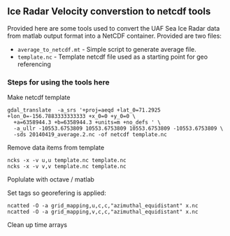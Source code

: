 ## Ice Radar Velocity converstion to netcdf tools

Provided here are some tools used to convert the UAF Sea Ice Radar data from matlab output format into a NetCDF container.  Provided are two files:

* `average_to_netcdf.mt` -	Simple script to generate average file.
* `template.nc` -	Template netcdf file used as a starting point for geo referencing

### Steps for using the tools here

Make netcdf template
```
gdal_translate  -a_srs '+proj=aeqd +lat_0=71.2925 +lon_0=-156.7883333333333 +x_0=0 +y_0=0 \
  +a=6358944.3 +b=6358944.3 +units=m +no_defs ' \
  -a_ullr -10553.6753809 10553.6753809 10553.6753809 -10553.6753809 \
  -sds 20140419_average.2.nc -of netcdf template.nc
```

Remove data items from template
```
ncks -x -v u,u template.nc template.nc
ncks -x -v v,v template.nc template.nc
```
Poplulate with octave / matlab

Set tags so georefering is applied: 
```
ncatted -O -a grid_mapping,u,c,c,"azimuthal_equidistant" x.nc
ncatted -O -a grid_mapping,v,c,c,"azimuthal_equidistant" x.nc
```
Clean up time arrays
